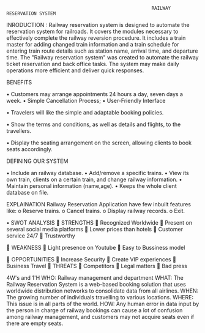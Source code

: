                                                          RAILWAY RESERVATION SYSTEM 
   INRODUCTION :
Railway reservation system is designed to automate the reservation system for railroads. It covers the modules necessary to effectively complete the railway reversion procedure. It includes a train master for adding changed train information and a train schedule for entering train route details such as station name, arrival time, and departure time. The "Railway reservation system" was created to automate the railway ticket reservation and back office tasks. The system may make daily operations more efficient and deliver quick responses.
 
 BENEFITS 

• Customers may arrange appointments 24 hours a day, seven days a week.
• Simple Cancellation Process; • User-Friendly Interface

• Travelers will like the simple and adaptable booking policies.

• Show the terms and conditions, as well as details and flights, to the travellers.

• Display the seating arrangement on the screen, allowing clients to book seats accordingly.

DEFINING OUR SYSTEM 

• Include an railway database.
• Add/remove a specific trains.
• View its own train, clients on a certain train, and change railway information.
• Maintain personal information (name,age).
• Keeps the whole client database on file.


EXPLAINATION
	Railway  Reservation Application have few inbuilt features like:
o	Reserve trains.
o	Cancel trains.
o	Display railway records.
o	Exit.

•	SWOT ANALYSIS 
	STRENGTHS
  	Recognized Worldwide
  	Present on several social media platforms 
  	Lower prices than hotels
  	Customer service 24/7
  	Trustworthy    

	WEAKNESS
  	Light presence on Youtube 
  	Easy to Bussiness model 

	OPPORTUNITIES
  	Increase Security
  	Create VIP experiences
  	Business Travel 
	THREATS 
  	Competitors
  	Legal matters
  	Bad press 
  
  
  4W's and 1'H
    WHO:
           Railway management and department
    WHAT:
           The Railway Reservation System is a web-based booking solution that uses worldwide distribution networks to consolidate data from all airlines.
    WHEN:
           The growing number of individuals travelling to various locations.
    WHERE:
            This issue is in all parts of the world.
    HOW:
            Any human error in data input by the person in charge of railway bookings can cause a lot of confusion among railway management, and customers may not acquire seats even if there are empty seats.
            
            
  
     



